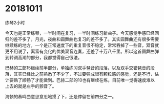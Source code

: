 # 20181011

练琴2小时

今天也是正常练琴，一半时间在复习，一半时间练习新曲子。今天感觉手感已经回归的差不多了，月光，夜曲和圆舞曲也复习的差不多了。其实圆舞曲还有很多需要继续练的地方，一个是正常速度下的重复音很不稳定，常常吞掉了一些音。双音就更不用说了，离富有变化的优美双音连奏，还差了十万八千里。所以这首圆舞曲弹到转调高潮的部分，我都觉得自己很渣。

巴赫的三部15继续前半部分，单独练习双手琶音的段落，以及双手交错琶音的段落，其实已经比之前熟悉了不少了，不过要弹成很有颗粒感的感觉，还是不行，估计要熟了顺畅了才能做到。巴赫二部的10也有继续在练，目前唯一觉得速度难以上去的就是左手的颤音了。

海顿的奏鸣曲意思意思地摸了下，还是停留在前四分之一。

